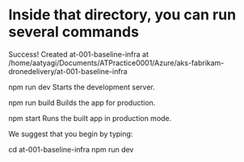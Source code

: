 # Inside that directory, you can run several commands

Success! Created at-001-baseline-infra at /home/aatyagi/Documents/ATPractice0001/Azure/aks-fabrikam-dronedelivery/at-001-baseline-infra

  npm run dev
    Starts the development server.

  npm run build
    Builds the app for production.

  npm start
    Runs the built app in production mode.

We suggest that you begin by typing:

  cd at-001-baseline-infra
  npm run dev